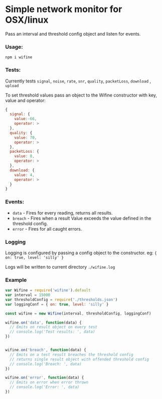 # Simple network monitor for OSX/linux

Pass an interval and threshold config object and listen for events.

### Usage:

```
npm i wifine
```

### Tests:

Currently tests `signal`, `noise`, `rate`, `snr`, `quality`, `packetLoss`, `download` , `upload`

To set threshold values pass an object to the Wifine constructor with key, value and operator:
``` javascript
{
  signal: {
    value:-66,
    operator: >
  },
  quality: {
    value: 70,
    operator: >
  },
  packetLoss: {
    value: 0,
    operator: >
  },
  download: {
    value: 4,
    operator: >
  }
}
```

### Events:
* `data` - Fires for every reading, returns all results.
* `breach` - Fires when a result Value exceeds the value defined in the threshold config.
* `error` - Fires for all caught errors.

### Logging
Logging is configured by passing a config object to the constructor.
eg: `{ on: true, level: 'silly' }`

Logs will be written to current directory `./wifine.log`

### Example

``` javascript
var Wifine = require('wifine').default
var interval = 15000
var thresholdConfig = require('./thresholds.json')
var loggingConf = { on: true, level: 'silly' }

const wifine = new Wifine(interval, thresholdConfig, loggingConf)

wifine.on('data', function(data) {
  // Emits on result object on every test
  // console.log('Test results: ', data)
})


wifine.on('breach', function(data) {
  // Emits on a test result breaches the threshold config
  // returns single result object with offended threshold config
  // console.log('Breach: ', data)
})

wifine.on('error', function(data) {
  // Emits on error when error thrown
  // console.log('Error: ', data)
})
```
